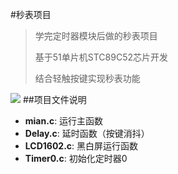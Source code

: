 #秒表项目
>学完定时器模块后做的秒表项目
>
>基于51单片机STC89C52芯片开发
>
>结合轻触按键实现秒表功能
>
>
![](秒表项目/photo/_278.jpg)
##项目文件说明
* **mian.c**:  运行主函数
* **Delay.c**:  延时函数（按键消抖）
* **LCD1602.c**:  黑白屏运行函数
* **Timer0.c**:  初始化定时器0
